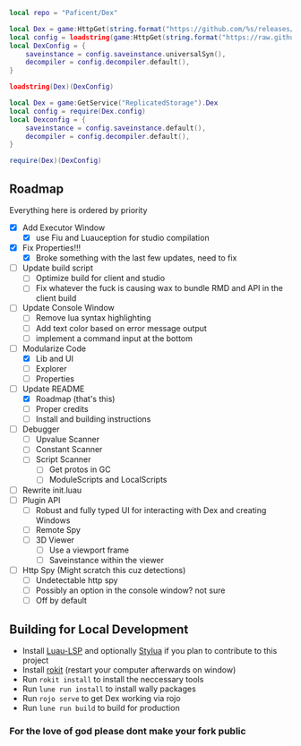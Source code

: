 ```lua
local repo = "Paficent/Dex"

local Dex = game:HttpGet(string.format("https://github.com/%s/releases/latest/download/Dex.luau", repo))
local config = loadstring(game:HttpGet(string.format("https://raw.githubusercontent.com/%s/main/src/config.luau", repo)))(1)
local DexConfig = {
    saveinstance = config.saveinstance.universalSyn(),
    decompiler = config.decompiler.default(),
}

loadstring(Dex)(DexConfig)
```

```lua
local Dex = game:GetService("ReplicatedStorage").Dex
local config = require(Dex.config)
local Dexconfig = {
    saveinstance = config.saveinstance.default(),
    decompiler = config.decompiler.default(),
}

require(Dex)(DexConfig)
```

## Roadmap

Everything here is ordered by priority

- [x] Add Executor Window
  - [x] use Fiu and Luauception for studio compilation
- [x] Fix Properties!!!
    - [x] Broke something with the last few updates, need to fix
- [ ] Update build script
  - [ ] Optimize build for client and studio
  - [ ] Fix whatever the fuck is causing wax to bundle RMD and API in the client build
- [ ] Update Console Window
  - [ ] Remove lua syntax highlighting
  - [ ] Add text color based on error message output
  - [ ] implement a command input at the bottom
- [ ] Modularize Code
  - [x] Lib and UI
  - [ ] Explorer
  - [ ] Properties
- [ ] Update README
  - [x] Roadmap (that's this)
  - [ ] Proper credits
  - [ ] Install and building instructions
- [ ] Debugger
  - [ ] Upvalue Scanner
  - [ ] Constant Scanner
  - [ ] Script Scanner
    - [ ] Get protos in GC
    - [ ] ModuleScripts and LocalScripts
- [ ] Rewrite init.luau
- [ ] Plugin API
  - [ ] Robust and fully typed UI for interacting with Dex and creating Windows
  - [ ] Remote Spy
  - [ ] 3D Viewer
    - [ ] Use a viewport frame
    - [ ] Saveinstance within the viewer
- [ ] Http Spy (Might scratch this cuz detections)
  - [ ] Undetectable http spy
  - [ ] Possibly an option in the console window? not sure
  - [ ] Off by default

## Building for Local Development

- Install [Luau-LSP](https://github.com/JohnnyMorganz/luau-lsp) and optionally [Stylua](https://marketplace.visualstudio.com/items?itemName=JohnnyMorganz.stylua) if you plan to contribute to this project
- Install [rokit](https://github.com/rojo-rbx/rokit/releases/latest) (restart your computer afterwards on window)
- Run `rokit install` to install the neccessary tools
- Run `lune run install` to install wally packages
- Run `rojo serve` to get Dex working via rojo
- Run `lune run build` to build for production

### For the love of god please dont make your fork public
